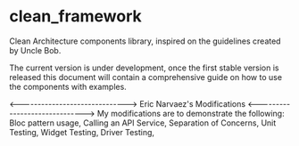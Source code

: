 # clean_framework

Clean Architecture components library,
inspired on the guidelines created by Uncle Bob.

The current version is under development, once the
first stable version is released this document will contain a
comprehensive guide on how to use the components with examples.

<------------------------------>
Eric Narvaez's Modifications
<------------------------------>
My modifications are to demonstrate the following:
   Bloc pattern usage,
   Calling an API Service,
   Separation of Concerns,
   Unit Testing,
   Widget Testing,
   Driver Testing,


